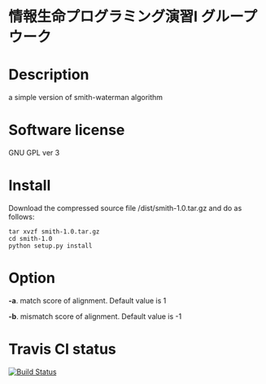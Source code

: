 # 情報生命プログラミング演習I グループウーク

# Description
a simple version of smith-waterman algorithm

# Software license
GNU GPL ver 3

# Install
Download the compressed source file /dist/smith-1.0.tar.gz and do as follows:

```
tar xvzf smith-1.0.tar.gz
cd smith-1.0
python setup.py install
```

# Option
**-a**. match score of alignment. Default value is 1

**-b**. mismatch score of alignment. Default value is -1

# Travis CI status
[![Build Status](https://travis-ci.org/Youfar/programming1.svg?branch=master)](https://travis-ci.org/Youfar/programming1)


